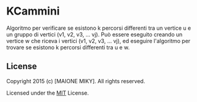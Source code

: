 # KCammini
Algoritmo per verificare se esistono k percorsi differenti tra un vertice u e un gruppo di vertici (v1, v2, v3, ... vj).
Può essere eseguito creando un vertice w che riceva i vertici (v1, v2, v3, ... vj), ed eseguire l'algoritmo per trovare se esistono k percorsi differenti tra u e w.


## License
Copyright 2015 (c) [MAIONE MIKY]. All rights reserved.

Licensed under the [MIT](LICENSE) License.